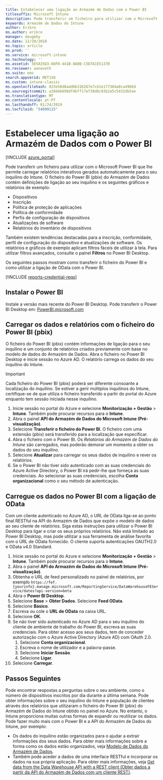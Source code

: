 ```yaml
---
title: Estabelecer uma ligação ao Armazém de Dados com o Power BI
titlesuffix: Microsoft Intune
description: Pode transferir um ficheiro para utilizar com o Microsoft Power BI que lhe permite carregar relatórios interativos gerados automaticamente para o seu inquilino do Microsoft Intune.
keywords: Armazém de Dados do Intune
author: Erikre
ms.author: erikre
manager: dougeby
ms.date: 12/20/2018
ms.topic: article
ms.prod: ''
ms.service: microsoft-intune
ms.technology: ''
ms.assetid: 5E5A35D3-88F8-441B-8A0B-C5D7A1E5137B
ms.reviewer: aanavath
ms.suite: ems
search.appverid: MET150
ms.custom: intune-classic
ms.openlocfilehash: 833e58d8add6b316267e7cb1e177384a0ca4966d
ms.sourcegitcommit: a30d4b699df4bff17ef39d6c93b2a5c5432db5ae
ms.translationtype: MT
ms.contentlocale: pt-PT
ms.lasthandoff: 01/24/2019
ms.locfileid: "54899115"
---
```

# <a name="connect-to-the-data-warehouse-with-power-bi"></a>Estabelecer uma ligação ao Armazém de Dados com o Power BI

[!INCLUDE [azure_portal](./includes/azure_portal.md)]

Pode transferir um ficheiro para utilizar com o Microsoft Power BI que lhe permite carregar relatórios interativos gerados automaticamente para o seu inquilino do Intune. O ficheiro do Power BI (pbix) do Armazém de Dados contém definições de ligação ao seu inquilino e os seguintes gráficos e relatórios de exemplo:  

  -  Dispositivos
  -  Inscrição
  -  Política de proteção de aplicações
  -  Política de conformidade
  -  Perfis de configuração de dispositivos
  -  Atualizações de software
  -  Relatórios do inventário de dispositivos

Também existem tendências destacadas para a inscrição, conformidade, perfil de configuração do dispositivo e atualizações de software. Os relatórios e gráficos de exemplo aplicam filtros fáceis de utilizar à tela. Para utilizar filtros avançados, consulte o painel **Filtros** no Power BI Desktop.

Os seguintes passos mostram como transferir o ficheiro do Power BI e como utilizar a ligação de OData com o Power BI.

[!INCLUDE [reports-credential-reqs](./includes/reports-credential-reqs.md)]

## <a name="install-power-bi"></a>Instalar o Power BI

Instale a versão mais recente do Power BI Desktop. Pode transferir o Power BI Desktop em: [PowerBI.microsoft.com](https://powerbi.microsoft.com/desktop)

## <a name="load-the-data-and-reports-using-the-power-bi-file-pbix"></a>Carregar os dados e relatórios com o ficheiro do Power BI (pbix)

O ficheiro do Power BI (pbix) contém informações de ligação para o seu inquilino e um conjunto de relatórios criados previamente com base no modelo de dados do Armazém de Dados. Abra o ficheiro no Power BI Desktop e inicie sessão no Azure AD. O relatório carrega os dados do seu inquilino do Intune.

> [!Important]  
> Cada ficheiro do Power BI (pbix) poderá ser diferente consoante a localização do inquilino. Se estiver a gerir múltiplos inquilinos do Intune, certifique-se de que utiliza o ficheiro transferido a partir do portal do Azure enquanto tem sessão iniciada nesse inquilino.  

1.  Inicie sessão no portal do Azure e selecione **Monitorização + Gestão** > **Intune**. Também pode procurar recursos para o **Intune**.  
2.  Abra o painel **API do Armazém de Dados do Microsoft Intune (Pré-visualização)**.
3.  Selecione **Transferir o ficheiro do Power BI**. O ficheiro com uma extensão (pbix) será transferido para a localização que especificar.
4.  Abra o ficheiro com o Power BI. Os *Relatórios do Armazém de Dados do Intune* são carregados, mas poderão demorar um momento a obter os dados do seu inquilino.
5.  Selecione **Atualizar** para carregar os seus dados de inquilino e rever os relatórios.
6.  Se o Power BI não tiver sido autenticado com as suas credenciais do Azure Active Directory, o Power BI irá pedir-lhe que forneça as suas credenciais. Ao selecionar as suas credenciais, escolha **Conta organizacional** como o seu método de autenticação.

## <a name="load-the-data-in-power-bi-using-the-odata-link"></a>Carregue os dados no Power BI com a ligação de OData

Com um cliente autenticado no Azure AD, o URL de OData liga-se ao ponto final RESTful na API do Armazém de Dados que expõe o modelo de dados ao seu cliente de relatórios. Siga estas instruções para utilizar o Power BI Desktop para ligar e criar os seus próprios relatórios. Não está limitado ao Power BI Desktop, mas pode utilizar a sua ferramenta de análise favorita com o URL de OData fornecido. O cliente suporta autenticações OAUTH2.0 e OData v4.0 Standard.

1.  Inicie sessão no portal do Azure e selecione **Monitorização + Gestão** > **Intune**. Também pode procurar recursos para o **Intune**.  
2.  Abra o painel **API do Armazém de Dados do Microsoft Intune (Pré-visualização)**.
3. Obtenha o URL de feed personalizado no painel de relatórios, por exemplo `https://fef.{yourinfo}.manage.microsoft.com/ReportingService/DataWarehouseFEService/dates?api-version=beta`
4. Abra o **Power BI Desktop**.
5. Selecione **Base** > **Obter Dados**. Selecione **Feed OData**.
6. Selecione **Básico**.
7. Escreva ou cole o **URL de OData** na caixa URL.
8. Selecione **OK**.
9. Se não tiver sido autenticado no Azure AD para o seu inquilino do cliente de ambiente de trabalho do Power BI, escreva as suas credenciais. Para obter acesso aos seus dados, tem de conceder autorização com o Azure Active Directory (Azure AD) com OAuth 2.0.  
    1.  Selecione **Conta organizacional**.  
    2.  Escreva o nome de utilizador e a palavra-passe.  
    3.  Selecione **Iniciar Sessão**.  
    4.  Selecione **Ligar**.  
10. Selecione **Carregar**.

## <a name="next-steps"></a>Passos Seguintes

Pode encontrar respostas a perguntas sobre o seu ambiente, como o número de dispositivos inscritos por dia durante a última semana. Pode obter informações sobre o seu inquilino do Intune e população de clientes através dos relatórios que utilizaram o ficheiro do Power BI (pbix) do Armazém de Dados do Intune obtido no painel no Azure. No entanto, o Intune proporciona muitas outras formas de expandir ou reutilizar os dados. Pode fazer muito mais com o Power BI e a API do Armazém de Dados do Intune, por exemplo:

<!-- -  You can use Power BI Desktop to create additional report types with your data. For example, you could create a custom chart representing the ratio of device manufactures in your enterprise. For more information about creating custom reports with Power BI and the Intune Data Warehouse, see `BLOG POST ON POWER BI`. -->
 -  Os dados do inquilino estão organizados para o ajudar a extrair informações dos seus dados. Para obter mais informações sobre a forma como os dados estão organizados, veja [Modelo de Dados do Armazém de Dados](reports-ref-data-model.md).
 -  Também pode aceder a dados de uma interface RESTful e incorporar os dados na sua própria aplicação. Para obter mais informações, veja [Get data from the Data Warehouse API with a REST client (Obter dados a partir da API do Armazém de Dados com um cliente REST)](reports-proc-data-rest.md).
